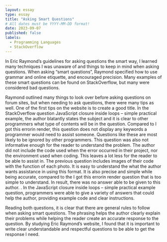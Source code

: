 ```yaml
---
layout: essay
type: essay
title: "Asking Smart Questions"
# All dates must be YYYY-MM-DD format!
date: 2023-09-07
published: false
labels:
  - Programming Languages
  - StackOverflow
---
```




In Eric Raymond’s guidelines for asking questions the smart way, I learned many techniques I was unaware of and things to keep in mind when asking questions. When asking “smart questions”, Raymond specified how to use grammar and online etiquette, and encouraged precision. Many examples of these smart questions can be found on StackOverflow, but many were considered bad questions.

Raymond outlined many things to look over before asking questions on forum sites, but when needing to ask questions, there were many tips as well. One of the first tips on the website is to create a good title. In the StackOverflow question JavaScript closure inside loops – simple practical example, the author blatantly states the subject and it is clear to other programmers what type of contents will be in the question. Compared to I got this errorin render, this question does not display any keywords a programmer would need to assist someone. Questions like these are most likely to be ignored by other programmers. This question was also not informative enough for the reader to understand the problem. The author did not include the code used when the error occurred in their project, nor the environment used when coding. This leaves a lot less for the reader to be able to assist in. The previous question includes images of their code with the function of each photo. It is easy to understand the what the author wants assistance in using this format. It is also precise and simple while being accurate, compared to the I got this errorin render question that is too simple to understand. In result, there was no answer able to be given to this author. . In the JavaScript closure inside loops – simple practical example question, programmers were able to give a variety of answers that could help the author, providing example code and clear instructions. 
 
Reading both questions, it is clear that there are general rules to follow when asking smart questions. The phrasing helps the author clearly explain their problems while helping the reader create an accurate response to the question. By studying Eric Raymond’s website, I found that it is important to write clear understandable and respectful questions to be able to get the response I need. 


